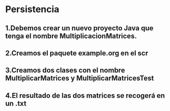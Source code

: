 # Persistencia
## 1.Debemos crear un nuevo proyecto Java que tenga el nombre MultiplicacionMatrices.
## 2.Creamos el paquete example.org en el scr
## 3.Creamos dos clases con el nombre MultiplicarMatrices y MultiplicarMatricesTest
## 4.El resultado de las dos matrices se recogerá en un .txt
